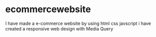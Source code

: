 # ecommercewebsite
I have made a e-commerce website by using html css javscript i have created a responsive web design with Media Query
